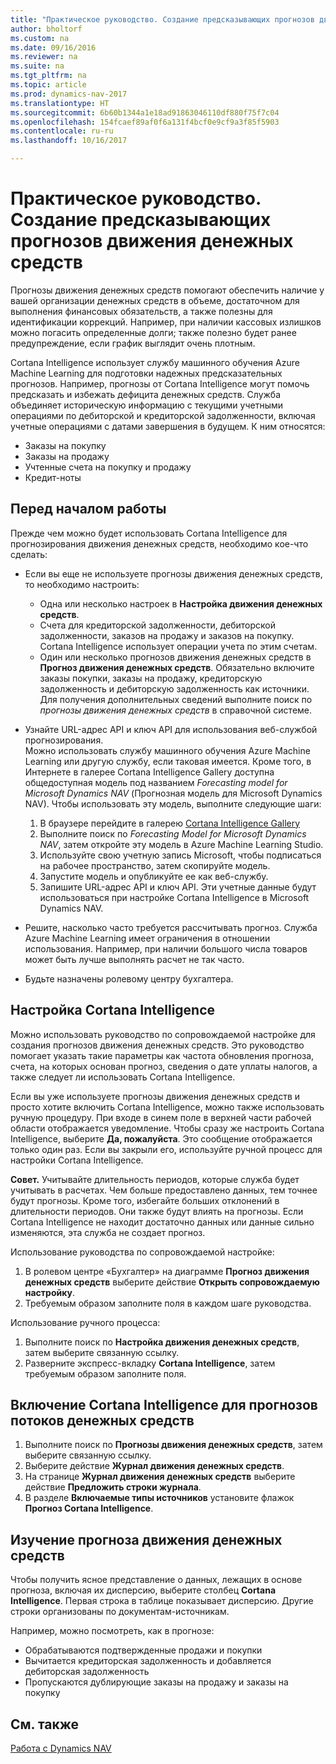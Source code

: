 ```yaml
---
title: "Практическое руководство. Создание предсказывающих прогнозов движения денежных средств"
author: bholtorf
ms.custom: na
ms.date: 09/16/2016
ms.reviewer: na
ms.suite: na
ms.tgt_pltfrm: na
ms.topic: article
ms.prod: dynamics-nav-2017
ms.translationtype: HT
ms.sourcegitcommit: 6b60b1344a1e18ad91863046110df880f75f7c04
ms.openlocfilehash: 154fcaef89af0f6a131f4bcf0e9cf9a3f85f5903
ms.contentlocale: ru-ru
ms.lasthandoff: 10/16/2017

---
```


# <a name="how-to-make-predictive-cash-flow-forecasts"></a>Практическое руководство. Создание предсказывающих прогнозов движения денежных средств
Прогнозы движения денежных средств помогают обеспечить наличие у вашей организации денежных средств в объеме, достаточном для выполнения финансовых обязательств, а также полезны для идентификации коррекций. Например, при наличии кассовых излишков можно погасить определенные долги; также полезно будет ранее предупреждение, если график выглядит очень плотным. 

Cortana Intelligence использует службу машинного обучения Azure Machine Learning для подготовки надежных предсказательных прогнозов. Например, прогнозы от Cortana Intelligence могут помочь предсказать и избежать дефицита денежных средств. Служба объединяет историческую информацию с текущими учетными операциями по дебиторской и кредиторской задолженности, включая учетные операциями с датами завершения в будущем. К ним относятся:
* Заказы на покупку
* Заказы на продажу
* Учтенные счета на покупку и продажу
* Кредит-ноты

## <a name="before-you-start"></a>Перед началом работы  
Прежде чем можно будет использовать Cortana Intelligence для прогнозирования движения денежных средств, необходимо кое-что сделать: 
* Если вы еще не используете прогнозы движения денежных средств, то необходимо настроить:
    * Одна или несколько настроек в **Настройка движения денежных средств**. 
    * Счета для кредиторской задолженности, дебиторской задолженности, заказов на продажу и заказов на покупку. Cortana Intelligence использует операции учета по этим счетам.
    * Один или несколько прогнозов движения денежных средств в **Прогноз движения денежных средств**. Обязательно включите заказы покупки, заказы на продажу, кредиторскую задолженность и дебиторскую задолженность как источники.  
    Для получения дополнительных сведений выполните поиск по _прогнозы движения денежных средств_ в справочной системе. 
* Узнайте URL-адрес API и ключ API для использования веб-службой прогнозирования.  
    Можно использовать службу машинного обучения Azure Machine Learning или другую службу, если таковая имеется. Кроме того, в Интернете в галерее Cortana Intelligence Gallery доступна общедоступная модель под названием _Forecasting model for Microsoft Dynamics NAV_ (Прогнозная модель для Microsoft Dynamics NAV). Чтобы использовать эту модель, выполните следующие шаги:

    1. В браузере перейдите в галерею [Cortana Intelligence Gallery](https://go.microsoft.com/fwlink/?linkid=828352)
    2. Выполните поиск по _Forecasting Model for Microsoft Dynamics NAV_, затем откройте эту модель в Azure Machine Learning Studio.
    3. Используйте свою учетную запись Microsoft, чтобы подписаться на рабочее пространство, затем скопируйте модель.
    4. Запустите модель и опубликуйте ее как веб-службу.
    5. Запишите URL-адрес API и ключ API. Эти учетные данные будут использоваться при настройке Cortana Intelligence в Microsoft Dynamics NAV.  

* Решите, насколько часто требуется рассчитывать прогноз. Служба Azure Machine Learning имеет ограничения в отношении использования. Например, при наличии большого числа товаров может быть лучше выполнять расчет не так часто. 
* Будьте назначены ролевому центру бухгалтера. 

## <a name="set-up-cortana-intelligence"></a>Настройка Cortana Intelligence
Можно использовать руководство по сопровождаемой настройке для создания прогнозов движения денежных средств. Это руководство помогает указать такие параметры как частота обновления прогноза, счета, на которых основан прогноз, сведения о дате уплаты налогов, а также следует ли использовать Cortana Intelligence.  

Если вы уже используете прогнозы движения денежных средств и просто хотите включить Cortana Intelligence, можно также использовать ручную процедуру. При входе в синем поле в верхней части рабочей области отображается уведомление. Чтобы сразу же настроить Cortana Intelligence, выберите **Да, пожалуйста**. Это сообщение отображается только один раз. Если вы закрыли его, используйте ручной процесс для настройки Cortana Intelligence.  

**Совет.** Учитывайте длительность периодов, которые служба будет учитывать в расчетах. Чем больше предоставлено данных, тем точнее будут прогнозы. Кроме того, избегайте больших отклонений в длительности периодов. Они также будут влиять на прогнозы. Если Cortana Intelligence не находит достаточно данных или данные сильно изменяются, эта служба не создает прогноз. 

Использование руководства по сопровождаемой настройке:
1. В ролевом центре «Бухгалтер» на диаграмме **Прогноз движения денежных средств** выберите действие **Открыть сопровождаемую настройку**.
2. Требуемым образом заполните поля в каждом шаге руководства.

Использование ручного процесса:
1. Выполните поиск по **Настройка движения денежных средств**, затем выберите связанную ссылку.
2. Разверните экспресс-вкладку **Cortana Intelligence**, затем требуемым образом заполните поля.

## <a name="turn-on-cortana-intelligence-for-cash-flow-forecasts"></a>Включение Cortana Intelligence для прогнозов потоков денежных средств
1. Выполните поиск по **Прогнозы движения денежных средств**, затем выберите связанную ссылку.
2. Выберите действие **Журнал движения денежных средств**.
3. На странице **Журнал движения денежных средств** выберите действие **Предложить строки журнала**.  
4. В разделе **Включаемые типы источников** установите флажок **Прогноз Cortana Intelligence**.

## <a name="investigate-a-cash-flow-forecast"></a>Изучение прогноза движения денежных средств
Чтобы получить ясное представление о данных, лежащих в основе прогноза, включая их дисперсию, выберите столбец **Cortana Intelligence**. Первая строка в таблице показывает дисперсию. Другие строки организованы по документам-источникам.  

Например, можно посмотреть, как в прогнозе:    
* Обрабатываются подтвержденные продажи и покупки 
* Вычитается кредиторская задолженность и добавляется дебиторская задолженность
* Пропускаются дублирующие заказы на продажу и заказы на покупку

## <a name="see-also"></a>См. также  
[Работа с Dynamics NAV](ui-work-product.md)

